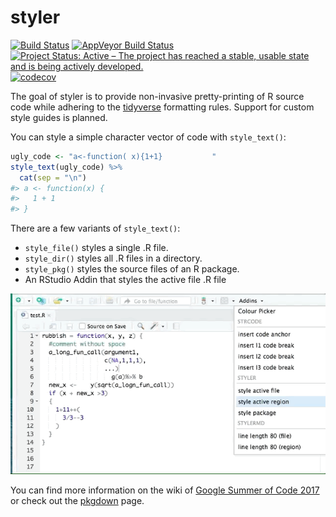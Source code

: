 
<!-- README.md is generated from README.Rmd. Please edit that file -->
styler
======

[![Build Status](https://travis-ci.org/krlmlr/styler.svg?branch=master)](https://travis-ci.org/krlmlr/styler) [![AppVeyor Build Status](https://ci.appveyor.com/api/projects/status/github/krlmlr/styler?branch=master&svg=true)](https://ci.appveyor.com/project/krlmlr/styler) [![Project Status: Active – The project has reached a stable, usable state and is being actively developed.](http://www.repostatus.org/badges/latest/active.svg)](http://www.repostatus.org/#active) [![codecov](https://codecov.io/gh/krlmlr/styler/branch/master/graph/badge.svg)](https://codecov.io/gh/krlmlr/styler)

The goal of styler is to provide non-invasive pretty-printing of R source code while adhering to the [tidyverse](https://github.com/tidyverse/style) formatting rules. Support for custom style guides is planned.

You can style a simple character vector of code with `style_text()`:

``` r
ugly_code <- "a<-function( x){1+1}           "
style_text(ugly_code) %>%
  cat(sep = "\n")
#> a <- function(x) {
#>   1 + 1
#> }
```

There are a few variants of `style_text()`:

-   `style_file()` styles a single .R file.
-   `style_dir()` styles all .R files in a directory.
-   `style_pkg()` styles the source files of an R package.
-   An RStudio Addin that styles the active file .R file

<img src="https://raw.githubusercontent.com/lorenzwalthert/some_raw_data/master/styler_0.1.gif" width="650px" />

You can find more information on the wiki of [Google Summer of Code 2017](https://github.com/rstats-gsoc/gsoc2017/wiki/Noninvasive-source-code-formatting) or check out the [pkgdown](https://krlmlr.github.io/styler/) page.
